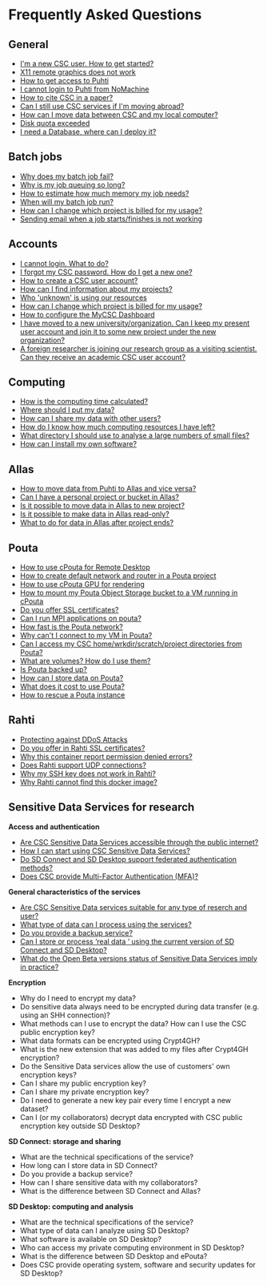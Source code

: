 # Frequently Asked Questions

## General
* [I'm a new CSC user. How to get started?](how-to-get-started-at-CSC.md)
* [X11 remote graphics does not work](x11-graphics.md)
* [How to get access to Puhti](how-to-get-puhti-access.md)
* [I cannot login to Puhti from NoMachine](cannot-login-from-nomachine.md)
* [How to cite CSC in a paper?](how-to-cite-csc.md)
* [Can I still use CSC services if I'm moving abroad?](can-i-use-csc-services-abroad.md)
* [How can I move data between CSC and my local computer?](../../data/moving)
* [Disk quota exceeded](disk-quota-exceeded.md)
* [I need a Database, where can I deploy it?](database.md)

## Batch jobs
* [Why does my batch job fail?](why-does-my-batch-job-fail.md)
* [Why is my job queuing so long?](why-is-my-job-queueing-so-long.md)
* [How to estimate how much memory my job needs?](how-much-memory-my-job-needs.md)
* [When will my batch job run?](when-will-my-job-run.md)
* [How can I change which project is billed for my usage?](how-can-i-change-billing-project.md)
* [Sending email when a job starts/finishes is not working](email_not_working.md )

## Accounts
* [I cannot login. What to do?](i-cannot-login.md)
* [I forgot my CSC password. How do I get a new one?](new-password.md)
* [How to create a CSC user account?](how-to-create-CSC-user-account.md)
* [How can I find information about my projects?](how-to-find-information-about-projects.md)
* [Who 'unknown' is using our resources](who-unknown-is-using-our-resources.md)
* [How can I change which project is billed for my usage?](how-can-i-change-billing-project.md)
* [How to configure the MyCSC Dashboard](how-to-configure-dashboard.md)
* [I have moved to a new university/organization. Can I keep my present user account and join it to some new project under the new organization?](how-to-change-organization.md)
* [A foreign researcher is joining our research group as a visiting scientist. Can they receive an academic CSC user account?](can-visitors-get-user-accounts.md)

## Computing
* [How is the computing time calculated?](how-is-the-computing-time-calculated.md)
* [Where should I put my data?](where-should-i-put-my-data.md)
* [How can I share my data with other users?](how-can-i-share-my-data-with-others.md)
* [How do I know how much computing resources I have left?](how-do-i-know-how-much-resources-i-have-left.md)
* [What directory I should use to analyse a large numbers of small files?](local_scratch_for_data_processing.md)
* [How can I install my own software?](how-to-install-own-software.md)

## Allas

* [How to move data from Puhti to Allas and vice versa?](how-to-move-data-between-puhti-and-allas.md)
* [Can I have a personal project or bucket in Allas?](can-i-have-a-personal-project-or-bucket-in-allas.md)
* [Is it possible to move data in Allas to new project?](is-it-possible-to-move-data-in-allas-to-new-project.md)
* [Is it possible to make data in Allas read-only?](is-it-possible-to-make-data-in-allas-read-only.md)
* [What to do for data in Allas after project ends?](what-to-do-for-data-in-allas-after-project-ends.md)

## Pouta

* [How to use cPouta for Remote Desktop](how-to-use-pouta-for-remote-desktop.md)
* [How to create default network and router in a Pouta project](how-to-create-default-network-and-router-in-pouta.md)
* [How to use cPouta GPU for rendering](how-to-use-cpouta-gpu-for-rendering.md)
* [How to mount my Pouta Object Storage bucket to a VM running in cPouta](how-to-mount-os-bucket-for-cpouta.md)
* [Do you offer SSL certificates?](do-you-offer-ssl-certificates.md)
* [Can I run MPI applications on pouta?](can-i-run-mpi-applications-on-pouta.md)
* [How fast is the Pouta network?](how-fast-is-the-pouta-network.md)
* [Why can't I connect to my VM in Pouta?](why-cant-i-connect-to-my-vm-in-pouta.md)
* [Can I access my CSC home/wrkdir/scratch/project directories from Pouta?](how-to-access-home-wrkdir-projdir-from-epouta.md)
* [What are volumes? How do I use them?](what-are-volumes-and-how-to-use.md)
* [Is Pouta backed up?](is-pouta-backed-up.md)
* [How can I store data on Pouta?](how-to-store-data-in-pouta.md)
* [What does it cost to use Pouta?](what-does-it-cost-to-use-pouta.md)
* [How to rescue a Pouta instance](pouta-openstack-rescue-mode.md)


## Rahti

* [Protecting against DDoS Attacks](DDos.md)
* [Do you offer in Rahti SSL certificates?](rahti-ssl-certificates.md)
* [Why this container report permission denied errors?](why-this-container-does-not-work.md)
* [Does Rahti support UDP connections?](rahti-udp.md)
* [Why my SSH key does not work in Rahti?](ssh-clone.md)
* [Why Rahti cannot find this docker image?](get-image-format.md)



## Sensitive Data Services for research

**Access and authentication** 

* [Are CSC Sensitive Data Services accessible through the public internet?](sensitive-data-access.md)
* [How I can start using CSC Sensitive Data Services?](sensitive-data-access.md)
* [Do SD Connect and SD Desktop  support federated authentication methods?](sensitive-data-access.md)
* [Does CSC provide Multi-Factor Authentication (MFA)?](sensitive-data-access.md)

**General characteristics of the services**

* [Are CSC Sensitive Data services suitable for any type of reserch and user?](sensitive-data-general.md) 
* [What type of data can I process using the services?](sensitive-data-general.md) 
* [Do you provide a backup service?](sensitive-data-general.md) 
* [Can I  store or process ‘real data ‘ using  the current version of SD Connect and SD Desktop?](sensitive-data-general.md) 
* [What do the Open Beta versions status of Sensitive Data Services imply in practice?](sensitive-data-general.md) 



**Encryption**

* Why do I need to encrypt my data?
* Do sensitive data always need to be encrypted during data transfer (e.g. using an  SHH connection)?
* What methods can I use to encrypt the data? How can I use the CSC public encryption key?
* What data formats can be encrypted using Crypt4GH?
* What is the new extension that was added to my files after Crypt4GH encryption?
* Do the Sensitive Data services allow the use of customers' own encryption keys?
* Can I share my public encryption key?
* Can I share my private encryption key?
* Do I need to generate a new key pair every time I encrypt a new dataset?
* Can I (or my collaborators) decrypt data encrypted with CSC public encryption key outside SD Desktop?




**SD Connect: storage and sharing**

* What are the technical specifications of the service?
* How long can I store data in SD Connect? 
* Do you provide a backup service?
* How can I share sensitive data with my collaborators? 
* What is the difference between SD Connect and Allas?

**SD Desktop: computing and analysis**

* What are the technical specifications of the service?
* What type of data can I analyze using SD Desktop?
* What software is available on SD Desktop?
* Who can access my private computing environment in SD Desktop?
* What is the difference between SD Desktop and ePouta?
* Does CSC provide operating system, software and  security updates for SD Desktop?
















